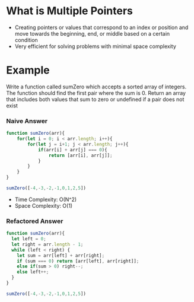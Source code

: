 # What is Multiple Pointers

- Creating pointers or values that correspond to an index or position and move towards the beginning, end, or middle based on a certain condition
- Very efficient for solving problems with minimal space complexity

# Example

Write a function called sumZero which accepts a sorted array of integers. The function should find the first pair where the sum is 0. Return an array that includes both values that sum to zero or undefined if a pair does not exist

### Naive Answer

```jsx
function sumZero(arr){
    for(let i = 0; i < arr.length; i++){
        for(let j = i+1; j < arr.length; j++){
            if(arr[i] + arr[j] === 0){
                return [arr[i], arr[j]];
            }
        }
    }
}

sumZero([-4,-3,-2,-1,0,1,2,5])
```

- Time Complexity: O(N^2)
- Space Complexity: O(1)

### Refactored Answer

```jsx
function sumZero(arr){
  let left = 0;
  let right = arr.length - 1;
  while (left < right) {
    let sum = arr[left] + arr[right];
    if (sum === 0) return [arr[left], arr[right]]; 
    else if(sum > 0) right--;
    else left++;
  }
}

sumZero([-4,-3,-2,-1,0,1,2,5])
```
